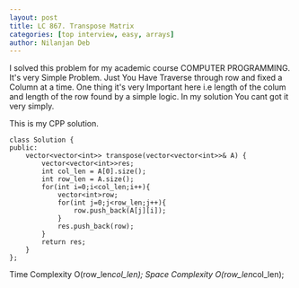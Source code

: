 ```yaml
---
layout: post
title: LC 867. Transpose Matrix
categories: [top interview, easy, arrays]
author: Nilanjan Deb
---
```

I solved this problem for my academic course COMPUTER PROGRAMMING. 
It's very Simple Problem. Just You Have Traverse through row and fixed a Column at a time. One thing it's very Important here i.e length of the colum and length of the row found by a simple logic. In my solution You cant got it very simply.

This is my CPP solution.

```
class Solution {
public:
    vector<vector<int>> transpose(vector<vector<int>>& A) {
        vector<vector<int>>res;
        int col_len = A[0].size();
        int row_len = A.size();
        for(int i=0;i<col_len;i++){
            vector<int>row;
            for(int j=0;j<row_len;j++){
                row.push_back(A[j][i]);
            }
            res.push_back(row);
        }
        return res;
    }
};
```
Time Complexity O(row_len*col_len);
Space Complexity O(row_len*col_len);